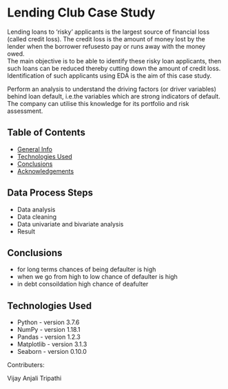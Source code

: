 # Lending Club Case Study

 Lending loans to ‘risky’ applicants is the largest source of financial loss
(called credit loss). The credit loss is the amount of money lost by the lender 
when the borrower refusesto pay or runs away with the money owed.  
The main objective is to be able to identify these risky loan applicants, 
then such loans can be reduced thereby cutting down the amount of credit loss. 
Identification of such applicants using EDA is the aim of this case study.   

Perform an analysis to understand the driving factors (or driver variables)
behind loan default, i.e.the variables which are strong indicators of default.  
The company can utilise this knowledge for its portfolio and risk assessment. 


## Table of Contents
* [General Info](#general-information)
* [Technologies Used](#technologies-used)
* [Conclusions](#conclusions)
* [Acknowledgements](#acknowledgements)

<!-- You can include any other section that is pertinent to your problem -->

## Data Process Steps
- Data analysis
- Data cleaning
- Data univariate and bivariate analysis
- Result


<!-- You don't have to answer all the questions - just the ones relevant to your project. -->

## Conclusions
- for long terms chances of being defaulter is high
- when we go from high to low chance of defaulter is high
- in debt consoildation high chance of deafulter

<!-- You don't have to answer all the questions - just the ones relevant to your project. -->


## Technologies Used
- Python - version 3.7.6
- NumPy - version 1.18.1
- Pandas - version 1.2.3
- Matplotlib - version 3.1.3
- Seaborn - version 0.10.0

Contributers:

Vijay
Anjali Tripathi


<!-- Optional -->
<!-- ## License -->
<!-- This project is open source and available under the [... License](). -->

<!-- You don't have to include all sections - just the one's relevant to your project -->